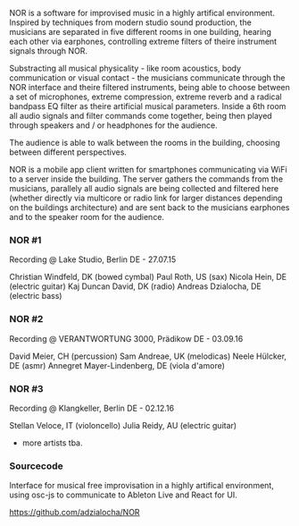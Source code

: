 NOR is a software for improvised music in a highly artifical environment. Inspired by techniques from modern studio sound production, the musicians are separated in five different rooms in one building, hearing each other via earphones, controlling extreme filters of theire instrument signals through NOR.

Substracting all musical physicality - like room acoustics, body communication or visual contact - the musicians communicate through the NOR interface and theire filtered instruments, being able to choose between a set of microphones, extreme compression, extreme reverb and a radical bandpass EQ filter as theire artificial musical parameters. Inside a 6th room all audio signals and filter commands come together, being then played through speakers and / or headphones for the audience.

The audience is able to walk between the rooms in the building, choosing between different perspectives.

NOR is a mobile app client written for smartphones communicating via WiFi to a server inside the building. The server gathers the commands from the musicians, parallely all audio signals are being collected and filtered here (whether directly via multicore or radio link for larger distances depending on the buildings architecture) and are sent back to the musicians earphones and to the speaker room for the audience.

### NOR #1

Recording @ Lake Studio, Berlin DE - 27.07.15

Christian Windfeld, DK (bowed cymbal)
Paul Roth, US (sax)
Nicola Hein, DE (electric guitar)
Kaj Duncan David, DK (radio)
Andreas Dzialocha, DE (electric bass)

### NOR #2

Recording @ VERANTWORTUNG 3000, Prädikow DE - 03.09.16

David Meier, CH (percussion)
Sam Andreae, UK (melodicas)
Neele Hülcker, DE (asmr)
Annegret Mayer-Lindenberg, DE (viola d'amore)

### NOR #3

Recording @ Klangkeller, Berlin DE - 02.12.16

Stellan Veloce, IT (violoncello)
Julia Reidy, AU (electric guitar)
+ more artists tba.

### Sourcecode

Interface for musical free improvisation in a highly artifical environment, using osc-js to communicate to Ableton Live and React for UI.

https://github.com/adzialocha/NOR
